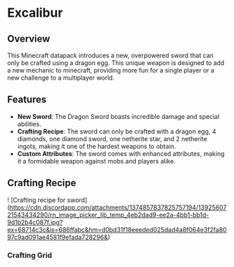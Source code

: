 # Excalibur

## Overview
This Minecraft datapack introduces a new, overpowered sword that can only be crafted using a dragon egg. This unique weapon is designed to add a new mechanic to minecraft, providing more fun for a single player or a new challenge to a multiplayer world. 

## Features
- **New Sword**: The Dragon Sword boasts incredible damage and special abilities.
- **Crafting Recipe**: The sword can only be crafted with a dragon egg, 4 diamonds, one diamond sword, one netherite star, and 2 netherite ingots, making it one of the hardest weapons to obtain. 
- **Custom Attributes**: The sword comes with enhanced attributes, making it a formidable weapon against mobs and players alike.

## Crafting Recipe
! [Crafting recipe for sword] (https://cdn.discordapp.com/attachments/1374857837825757194/1392560721543434290/rn_image_picker_lib_temp_4eb2dad9-ee2a-4bb1-bb1d-9d1b2b4c087f.jpg?ex=68714c3c&is=686ffabc&hm=d0bd31f18eeeded025dad4a8f064e3f2fa8097c9ad091ae4581f9efada728296&)

### Crafting Grid
